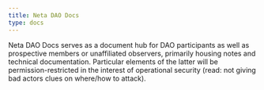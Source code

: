 ```yaml
---
title: Neta DAO Docs
type: docs
---
```


Neta DAO Docs serves as a document hub for DAO participants as well as prospective members or unaffiliated observers, primarily housing notes and technical documentation. Particular elements of the latter will be permission-restricted in the interest of operational security (read: not giving bad actors clues on where/how to attack).
